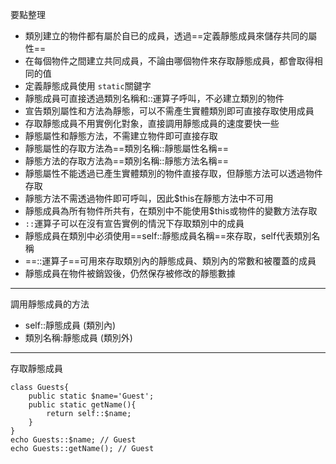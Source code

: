 要點整理
- 類別建立的物件都有屬於自已的成員，透過==定義靜態成員來儲存共同的屬性==
- 在每個物件之間建立共同成員，不論由哪個物件來存取靜態成員，都會取得相同的值
- 定義靜態成員使用 `static`關鍵字
- 靜態成員可直接透過類別名稱和::運算子呼叫，不必建立類別的物件
- 宣告類別屬性和方法為靜態，可以不需產生實體類別即可直接存取使用成員
- 存取靜態成員不用實例化對象，直接調用靜態成員的速度要快一些
- 靜態屬性和靜態方法，不需建立物件即可直接存取
- 靜態屬性的存取方法為==類別名稱::靜態屬性名稱==
- 靜態方法的存取方法為==類別名稱::靜態方法名稱==
- 靜態屬性不能透過已產生實體類別的物件直接存取，但靜態方法可以透過物件存取
- 靜態方法不需透過物件即可呼叫，因此$this在靜態方法中不可用
- 靜態成員為所有物件所共有，在類別中不能使用$this或物件的變數方法存取
- `::`運算子可以在沒有宣告實例的情況下存取類別中的成員
- 靜態成員在類別中必須使用==self::靜態成員名稱==來存取，self代表類別名稱
- ==::運算子==可用來存取類別內的靜態成員、類別內的常數和被覆蓋的成員
- 靜態成員在物件被銷毀後，仍然保存被修改的靜態數據

---

調用靜態成員的方法
- self::靜態成員 (類別內)
- 類別名稱:靜態成員 (類別外)

---

存取靜態成員
```
class Guests{
	public static $name='Guest';
	public static getName(){
		return self::$name;
	}	
}
echo Guests::$name;	// Guest
echo Guests::getName();	// Guest
```